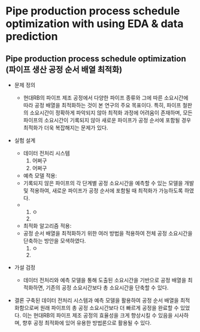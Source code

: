 # Pipe production process schedule optimization with using EDA & data prediction

## Pipe production process schedule optimization (파이프 생산 공정 순서 배열 최적화)
- 문제 정의
  
    - 현대RB의 파이프 제조 공정에서 다양한 파이프 종류와 그에 따른 소요시간에 따라 공정 배열을 최적화하는 것이 본 연구의 주요 목표이다. 특히, 파이프 철판의 소요시간이 정확하게 파악되지 않아 최적화 과정에 어려움이 존재하며, 모든 파이프의 소요시간이 기록되지 않아 새로운 파이프가 공정 순서에 포함될 경우 최적화가 더욱 복잡해지는 문제가 있다.

- 실험 설계

  - 데이터 전처리 시스템
    1. 어쩌구
    2. 어쩌구
  - 예측 모델 적용:
  -   기록되지 않은 파이프의 각 단계별 공정 소요시간을 예측할 수 있는 모델을 개발 및 적용하여, 새로운 파이프가 공정 순서에 포함될 때 최적화가 가능하도록 하였다.
  -   1. ㅇ
      2. 
  - 최적화 알고리즘 적용:
  -   공정 순서 배열을 최적화하기 위한 여러 방법을 적용하여 전체 공정 소요시간을 단축하는 방안을 모색하였다.
      1. ㅇ
      2. 
- 가설 검정
  
  - 데이터 전처리와 예측 모델을 통해 도출된 소요시간을 기반으로 공정 배열을 최적화하면, 기존의 공정 소요시간보다 총 소요시간을 단축할 수 있다.

- 결론
구축된 데이터 전처리 시스템과 예측 모델을 활용하여 공정 순서 배열을 최적화함으로써 원래 파이프의 총 공정 소요시간보다 더 빠르게 공정을 완료할 수 있었다. 이는 현대RB의 파이프 제조 공정의 효율성을 크게 향상시킬 수 있음을 시사하며, 향후 공정 최적화에 있어 유용한 방법론으로 활용될 수 있다.
